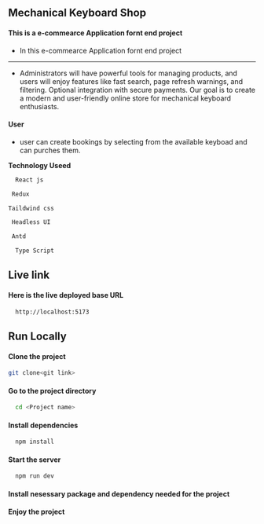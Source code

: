## Mechanical Keyboard Shop

#### This is a e-commearce Application fornt end project


- In this  e-commearce Application fornt end project
 -------------------------------------------------  

- Administrators will have powerful tools for managing products, and users will enjoy features like fast search, page refresh warnings, and filtering. Optional integration with  secure payments. Our goal is to create a modern and user-friendly online store for mechanical keyboard enthusiasts.



#### User

- user can create bookings by selecting from the available keyboad and can purches them.
  
  
**Technology Useed**

```bash
  React js
```

```bash
 Redux
```
```bash
Taildwind css
```
```bash
 Headless UI
```
```bash
 Antd
```

```bash
  Type Script
```


## Live link

#### Here is the live deployed base URL

```bash
  http://localhost:5173
```


## Run Locally

#### Clone the project

```bash
git clone<git link>  
```

#### Go to the project directory

```bash
  cd <Project name>
```

#### Install dependencies

```bash
  npm install
```

#### Start the server

```bash
  npm run dev
```

#### Install  nesessary package and dependency needed for the project



#### Enjoy the project
